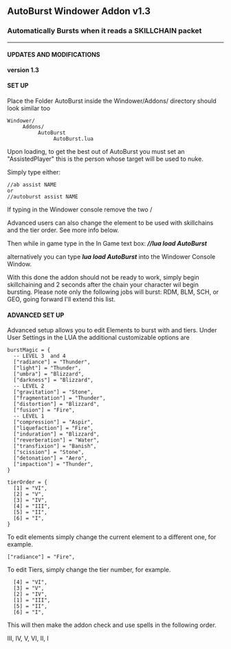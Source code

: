 ## AutoBurst Windower Addon v1.3
### Automatically Bursts when it reads a SKILLCHAIN packet

---

#### UPDATES AND MODIFICATIONS
**version 1.3**


#### SET UP

Place the Folder AutoBurst inside the Windower/Addons/ directory should look similar too

```
Windower/
     Addons/
          AutoBurst
               AutoBurst.lua
```

Upon loading, to get the best out of AutoBurst you must set an "AssistedPlayer" this is the person whose target will be used to nuke.

Simply type either:
```
//ab assist NAME
or
//autoburst assist NAME
```

If typing in the Windower console remove the two /

Advanced users can also change the element to be used with skillchains and the tier order. See more info below.

Then while in game type in the In Game text box:
***//lua load AutoBurst***

alternatively you can type 
***lua load AutoBurst***
into the Windower Console Window.

With this done the addon should not be ready to work, simply begin skillchaining and 2 seconds after the chain your character wil begin bursting. Please note only the following jobs will burst: RDM, BLM, SCH, or GEO, going forward I'll extend this list.


#### ADVANCED SET UP
Advanced setup allows you to edit Elements to burst with and tiers. Under User Settings in the LUA the additional customizable options are

```
burstMagic = {
  -- LEVEL 3  and 4
  ["radiance"] = "Thunder",
  ["light"] = "Thunder",
  ["umbra"] = "Blizzard",
  ["darkness"] = "Blizzard",
  -- LEVEL 2
  ["gravitation"] = "Stone",
  ["fragmentation"] = "Thunder",
  ["distortion"] = "Blizzard",
  ["fusion"] = "Fire",
  -- LEVEL 1
  ["compression"] = "Aspir",
  ["liquefaction"] = "Fire",
  ["induration"] = "Blizzard",
  ["reverberation"] = "Water",
  ["transfixion"] = "Banish",
  ["scission"] = "Stone",
  ["detonation"] = "Aero",
  ["impaction"] = "Thunder",
}

tierOrder = {
  [1] = "VI",
  [2] = "V",
  [3] = "IV",
  [4] = "III",
  [5] = "II",
  [6] = "I",
}
```

To edit elements simply change the current element to a different one, for example.

```
["radiance"] = "Fire",
```

To edit Tiers, simply change the tier number, for example.

```
  [4] = "VI",
  [3] = "V",
  [2] = "IV",
  [1] = "III",
  [5] = "II",
  [6] = "I",
```

This will then make the addon check and use spells in the following order.

III, IV, V, VI, II, I





